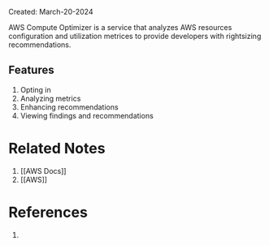 Created: March-20-2024

AWS Compute Optimizer is a service that analyzes AWS resources configuration and utilization metrices to provide developers with rightsizing recommendations.
## Features

1. Opting in
2. Analyzing metrics
3. Enhancing recommendations
4. Viewing findings and recommendations

# Related Notes

1. [[AWS Docs]]
2. [[AWS]]
# References

1. 
